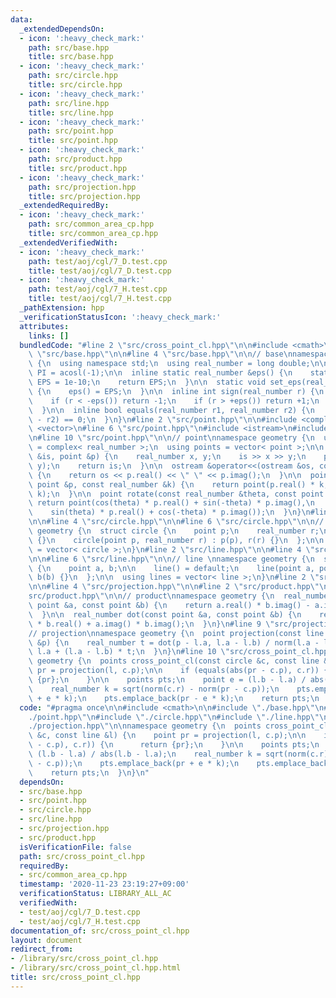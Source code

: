 ```yaml
---
data:
  _extendedDependsOn:
  - icon: ':heavy_check_mark:'
    path: src/base.hpp
    title: src/base.hpp
  - icon: ':heavy_check_mark:'
    path: src/circle.hpp
    title: src/circle.hpp
  - icon: ':heavy_check_mark:'
    path: src/line.hpp
    title: src/line.hpp
  - icon: ':heavy_check_mark:'
    path: src/point.hpp
    title: src/point.hpp
  - icon: ':heavy_check_mark:'
    path: src/product.hpp
    title: src/product.hpp
  - icon: ':heavy_check_mark:'
    path: src/projection.hpp
    title: src/projection.hpp
  _extendedRequiredBy:
  - icon: ':heavy_check_mark:'
    path: src/common_area_cp.hpp
    title: src/common_area_cp.hpp
  _extendedVerifiedWith:
  - icon: ':heavy_check_mark:'
    path: test/aoj/cgl/7_D.test.cpp
    title: test/aoj/cgl/7_D.test.cpp
  - icon: ':heavy_check_mark:'
    path: test/aoj/cgl/7_H.test.cpp
    title: test/aoj/cgl/7_H.test.cpp
  _pathExtension: hpp
  _verificationStatusIcon: ':heavy_check_mark:'
  attributes:
    links: []
  bundledCode: "#line 2 \"src/cross_point_cl.hpp\"\n\n#include <cmath>\n\n#line 2\
    \ \"src/base.hpp\"\n\n#line 4 \"src/base.hpp\"\n\n// base\nnamespace geometry\
    \ {\n  using namespace std;\n  using real_number = long double;\n\n  const real_number\
    \ PI = acosl(-1);\n\n  inline static real_number &eps() {\n    static real_number\
    \ EPS = 1e-10;\n    return EPS;\n  }\n\n  static void set_eps(real_number EPS)\
    \ {\n    eps() = EPS;\n  }\n\n  inline int sign(real_number r) {\n    set_eps(1e-10);\n\
    \    if (r < -eps()) return -1;\n    if (r > +eps()) return +1;\n    return 0;\n\
    \  }\n\n  inline bool equals(real_number r1, real_number r2) {\n    return sign(r1\
    \ - r2) == 0;\n  }\n}\n#line 2 \"src/point.hpp\"\n\n#include <complex>\n#include\
    \ <vector>\n#line 6 \"src/point.hpp\"\n#include <istream>\n#include <ostream>\n\
    \n#line 10 \"src/point.hpp\"\n\n// point\nnamespace geometry {\n  using point\
    \ = complex< real_number >;\n  using points = vector< point >;\n\n  istream &operator>>(istream\
    \ &is, point &p) {\n    real_number x, y;\n    is >> x >> y;\n    p = point(x,\
    \ y);\n    return is;\n  }\n\n  ostream &operator<<(ostream &os, const point &p)\
    \ {\n    return os << p.real() << \" \" << p.imag();\n  }\n\n  point operator*(const\
    \ point &p, const real_number &k) {\n    return point(p.real() * k, p.imag() *\
    \ k);\n  }\n\n  point rotate(const real_number &theta, const point &p) {\n   \
    \ return point(cos(theta) * p.real() + sin(-theta) * p.imag(),\n             \
    \    sin(theta) * p.real() + cos(-theta) * p.imag());\n  }\n}\n#line 2 \"src/circle.hpp\"\
    \n\n#line 4 \"src/circle.hpp\"\n\n#line 6 \"src/circle.hpp\"\n\n// circle\nnamespace\
    \ geometry {\n  struct circle {\n    point p;\n    real_number r;\n    circle()\
    \ {}\n    circle(point p, real_number r) : p(p), r(r) {}\n  };\n\n  using circles\
    \ = vector< circle >;\n}\n#line 2 \"src/line.hpp\"\n\n#line 4 \"src/line.hpp\"\
    \n\n#line 6 \"src/line.hpp\"\n\n// line \nnamespace geometry {\n  struct line\
    \ {\n    point a, b;\n\n    line() = default;\n    line(point a, point b) : a(a),\
    \ b(b) {}\n  };\n\n  using lines = vector< line >;\n}\n#line 2 \"src/projection.hpp\"\
    \n\n#line 4 \"src/projection.hpp\"\n\n#line 2 \"src/product.hpp\"\n\n#line 4 \"\
    src/product.hpp\"\n\n// product\nnamespace geometry {\n  real_number cross(const\
    \ point &a, const point &b) {\n    return a.real() * b.imag() - a.imag() * b.real();\n\
    \  }\n\n  real_number dot(const point &a, const point &b) {\n    return a.real()\
    \ * b.real() + a.imag() * b.imag();\n  }\n}\n#line 9 \"src/projection.hpp\"\n\n\
    // projection\nnamespace geometry {\n  point projection(const line &l, const point\
    \ &p) {\n    real_number t = dot(p - l.a, l.a - l.b) / norm(l.a - l.b);\n    return\
    \ l.a + (l.a - l.b) * t;\n  }\n}\n#line 10 \"src/cross_point_cl.hpp\"\n\nnamespace\
    \ geometry {\n  points cross_point_cl(const circle &c, const line &l) {\n    point\
    \ pr = projection(l, c.p);\n\n    if (equals(abs(pr - c.p), c.r)) {\n      return\
    \ {pr};\n    }\n\n    points pts;\n    point e = (l.b - l.a) / abs(l.b - l.a);\n\
    \    real_number k = sqrt(norm(c.r) - norm(pr - c.p));\n    pts.emplace_back(pr\
    \ + e * k);\n    pts.emplace_back(pr - e * k);\n    return pts;\n  }\n}\n"
  code: "#pragma once\n\n#include <cmath>\n\n#include \"./base.hpp\"\n#include \"\
    ./point.hpp\"\n#include \"./circle.hpp\"\n#include \"./line.hpp\"\n#include \"\
    ./projection.hpp\"\n\nnamespace geometry {\n  points cross_point_cl(const circle\
    \ &c, const line &l) {\n    point pr = projection(l, c.p);\n\n    if (equals(abs(pr\
    \ - c.p), c.r)) {\n      return {pr};\n    }\n\n    points pts;\n    point e =\
    \ (l.b - l.a) / abs(l.b - l.a);\n    real_number k = sqrt(norm(c.r) - norm(pr\
    \ - c.p));\n    pts.emplace_back(pr + e * k);\n    pts.emplace_back(pr - e * k);\n\
    \    return pts;\n  }\n}\n"
  dependsOn:
  - src/base.hpp
  - src/point.hpp
  - src/circle.hpp
  - src/line.hpp
  - src/projection.hpp
  - src/product.hpp
  isVerificationFile: false
  path: src/cross_point_cl.hpp
  requiredBy:
  - src/common_area_cp.hpp
  timestamp: '2020-11-23 23:19:27+09:00'
  verificationStatus: LIBRARY_ALL_AC
  verifiedWith:
  - test/aoj/cgl/7_D.test.cpp
  - test/aoj/cgl/7_H.test.cpp
documentation_of: src/cross_point_cl.hpp
layout: document
redirect_from:
- /library/src/cross_point_cl.hpp
- /library/src/cross_point_cl.hpp.html
title: src/cross_point_cl.hpp
---
```

